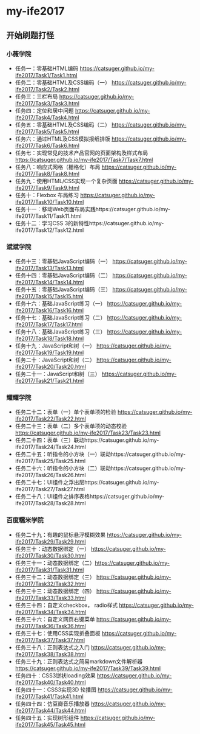 ﻿# my-ife2017
## 开始刷题打怪
### 小薇学院 
* 任务一：零基础HTML编码    https://catsuger.github.io/my-ife2017/Task1/Task1.html
* 任务二：零基础HTML及CSS编码（一）  https://catsuger.github.io/my-ife2017/Task2/Task2.html
* 任务三：三栏布局  https://catsuger.github.io/my-ife2017/Task3/Task3.html
* 任务四：定位和居中问题  https://catsuger.github.io/my-ife2017/Task4/Task4.html
* 任务五：零基础HTML及CSS编码（二） https://catsuger.github.io/my-ife2017/Task5/Task5.html
* 任务六：通过HTML及CSS模拟报纸排版 https://catsuger.github.io/my-ife2017/Task6/Task6.html
* 任务七：实现常见的技术产品官网的页面架构及样式布局 https://catsuger.github.io/my-ife2017/Task7/Task7.html
* 任务八：响应式网格（栅格化）布局 https://catsuger.github.io/my-ife2017/Task8/Task8.html
* 任务九：使用HTML/CSS实现一个复杂页面 https://catsuger.github.io/my-ife2017/Task9/Task9.html
* 任务十：Flexbox 布局练习 https://catsuger.github.io/my-ife2017/Task10/Task10.html
* 任务十一：移动Web页面布局实践https://catsuger.github.io/my-ife2017/Task11/Task11.html
* 任务十二：学习CSS 3的新特性https://catsuger.github.io/my-ife2017/Task12/Task12.html
### 斌斌学院
* 任务十三：零基础JavaScript编码（一） https://catsuger.github.io/my-ife2017/Task13/Task13.html
* 任务十四：零基础JavaScript编码（二） https://catsuger.github.io/my-ife2017/Task14/Task14.html
* 任务十五：零基础JavaScript编码（三） https://catsuger.github.io/my-ife2017/Task15/Task15.html
* 任务十六：基础JavaScript练习（一） https://catsuger.github.io/my-ife2017/Task16/Task16.html
* 任务十七：基础JavaScript练习（二） https://catsuger.github.io/my-ife2017/Task17/Task17.html
* 任务十八：基础JavaScript练习（三） https://catsuger.github.io/my-ife2017/Task18/Task18.html
* 任务十九：JavaScript和树（一） https://catsuger.github.io/my-ife2017/Task19/Task19.html
* 任务二十：JavaScript和树（二） https://catsuger.github.io/my-ife2017/Task20/Task20.html
* 任务二十一：JavaScript和树（三） https://catsuger.github.io/my-ife2017/Task21/Task21.html
### 耀耀学院
* 任务二十二：表单（一）单个表单项的检验 https://catsuger.github.io/my-ife2017/Task22/Task22.html
* 任务二十三：表单（二）多个表单项的动态校验 https://catsuger.github.io/my-ife2017/Task23/Task23.html
* 任务二十四：表单（三）联动https://catsuger.github.io/my-ife2017/Task24/Task24.html
* 任务二十五：听指令的小方块（一）联动https://catsuger.github.io/my-ife2017/Task25/Task25.html
* 任务二十六：听指令的小方块（二）联动https://catsuger.github.io/my-ife2017/Task26/Task26.html
* 任务二十七：UI组件之浮出层https://catsuger.github.io/my-ife2017/Task27/Task27.html
* 任务二十八：UI组件之排序表格https://catsuger.github.io/my-ife2017/Task28/Task28.html
### 百度糯米学院
* 任务二十九：有趣的鼠标悬浮模糊效果 https://catsuger.github.io/my-ife2017/Task29/Task29.html
* 任务三十：动态数据绑定（一） https://catsuger.github.io/my-ife2017/Task30/Task30.html
* 任务三十一：动态数据绑定（二）https://catsuger.github.io/my-ife2017/Task31/Task31.html
* 任务三十二：动态数据绑定（三） https://catsuger.github.io/my-ife2017/Task32/Task32.html
* 任务三十三：动态数据绑定（四） https://catsuger.github.io/my-ife2017/Task33/Task33.html
* 任务三十四：自定义checkbox， radio样式 https://catsuger.github.io/my-ife2017/Task34/Task34.html
* 任务三十六：自定义网页右键菜单 https://catsuger.github.io/my-ife2017/Task36/Task36.html
* 任务三十七：使用CSS实现折叠面板 https://catsuger.github.io/my-ife2017/Task37/Task37.html
* 任务三十八：正则表达式之入门 https://catsuger.github.io/my-ife2017/Task38/Task38.html
* 任务三十九：正则表达式之简易markdown文件解析器 https://catsuger.github.io/my-ife2017/Task39/Task39.html
* 任务四十：CSS3饼状loading效果 https://catsuger.github.io/my-ife2017/Task40/Task40.html
* 任务四十一：CSS3实现3D 轮播图 https://catsuger.github.io/my-ife2017/Task41/Task41.html
* 任务四十四：仿豆瓣音乐播放器 https://catsuger.github.io/my-ife2017/Task44/Task44.html
* 任务四十五：实现树形组件 https://catsuger.github.io/my-ife2017/Task45/Task45.html